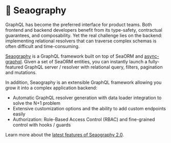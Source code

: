 # 🧭 Seaography

GraphQL has become the preferred interface for product teams. Both frontend and backend developers benefit from its type-safety, contractual guarantees, and composability. Yet the real challenge lies on the backend: implementing relational resolvers that can traverse complex schemas is often difficult and time-consuming.

[Seaography](https://github.com/SeaQL/seaography) is a GraphQL framework built on top of SeaORM and [async-graphql](https://github.com/async-graphql/async-graphql). Given a set of SeaORM entities, you can instantly launch a fully-featured GraphQL server / resolver with relational query, filters, pagination and mutations.

In addition, Seaography is an extensible GraphQL framework allowing you grow it into a complex application backend:

+ Automatic GraphQL resolver generation with data loader integration to solve the N+1 problem
+ Extensive customization options and the ability to add custom endpoints easily
+ Authorization: Role-Based Access Control (RBAC) and fine-grained control with hooks / guards

Learn more about the [latest features of Seaography 2.0](https://www.sea-ql.org/blog/2025-10-08-seaography/).